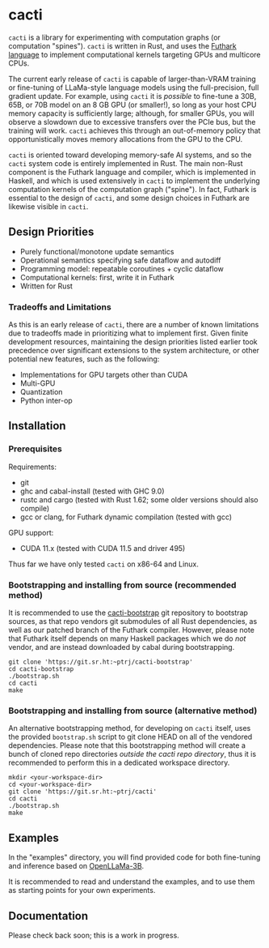 # cacti

`cacti` is a library for experimenting with computation graphs
(or computation "spines"). `cacti` is written in Rust, and uses
the [Futhark language](https://futhark-lang.org/) to implement
computational kernels targeting GPUs and multicore CPUs.

The current early release of `cacti` is capable of larger-than-VRAM
training or fine-tuning of LLaMa-style language models using the
full-precision, full gradient update. For example, using `cacti`
it is _possible_ to fine-tune a 30B, 65B, or 70B model on an 8 GB GPU
(or smaller!), so long as your host CPU memory capacity is sufficiently
large; although, for smaller GPUs, you will observe a slowdown due to
excessive transfers over the PCIe bus, but the training will work.
`cacti` achieves this through an out-of-memory policy that
opportunistically moves memory allocations from the GPU to the CPU.

`cacti` is oriented toward developing memory-safe AI systems,
and so the `cacti` system code is entirely implemented in Rust.
The main non-Rust component is the Futhark language and compiler,
which is implemented in Haskell, and which is used extensively in
`cacti` to implement the underlying computation kernels of the
computation graph ("spine"). In fact, Futhark is essential to the
design of `cacti`, and some design choices in Futhark are likewise
visible in `cacti`.

## Design Priorities

- Purely functional/monotone update semantics
- Operational semantics specifying safe dataflow and autodiff
- Programming model: repeatable coroutines + cyclic dataflow
- Computational kernels: first, write it in Futhark
- Written for Rust

### Tradeoffs and Limitations

As this is an early release of `cacti`, there are a number of known
limitations due to tradeoffs made in prioritizing what to implement
first. Given finite development resources, maintaining the design
priorities listed earlier took precedence over significant extensions
to the system architecture, or other potential new features, such as
the following:

- Implementations for GPU targets other than CUDA
- Multi-GPU
- Quantization
- Python inter-op

## Installation

### Prerequisites

Requirements:

- git
- ghc and cabal-install (tested with GHC 9.0)
- rustc and cargo (tested with Rust 1.62; some older versions should also compile)
- gcc or clang, for Futhark dynamic compilation (tested with gcc)

GPU support:

- CUDA 11.x (tested with CUDA 11.5 and driver 495)

Thus far we have only tested `cacti` on x86-64 and Linux.

### Bootstrapping and installing from source (recommended method)

It is recommended to use the
[cacti-bootstrap](https://git.sr.ht/~ptrj/cacti-bootstrap)
git repository to bootstrap sources, as that repo vendors
git submodules of all Rust dependencies, as well as our patched
branch of the Futhark compiler.
However, please note that Futhark itself depends on many
Haskell packages which we do _not_ vendor, and are instead
downloaded by cabal during bootstrapping.

    git clone 'https://git.sr.ht:~ptrj/cacti-bootstrap'
    cd cacti-bootstrap
    ./bootstrap.sh
    cd cacti
    make

### Bootstrapping and installing from source (alternative method)

An alternative bootstrapping method, for developing on `cacti`
itself, uses the provided `bootstrap.sh` script to git clone
HEAD on all of the vendored dependencies.
Please note that this bootstrapping method will create a bunch
of cloned repo directories _outside the cacti repo directory_,
thus it is recommended to perform this in a dedicated workspace
directory.

    mkdir <your-workspace-dir>
    cd <your-workspace-dir>
    git clone 'https://git.sr.ht:~ptrj/cacti'
    cd cacti
    ./bootstrap.sh
    make

## Examples

In the "examples" directory, you will find provided code for
both fine-tuning and inference based on
[OpenLLaMa-3B](https://huggingface.co/openlm-research/open_llama_3b_v2).

It is recommended to read and understand the examples, and
to use them as starting points for your own experiments.

## Documentation

Please check back soon; this is a work in progress.
